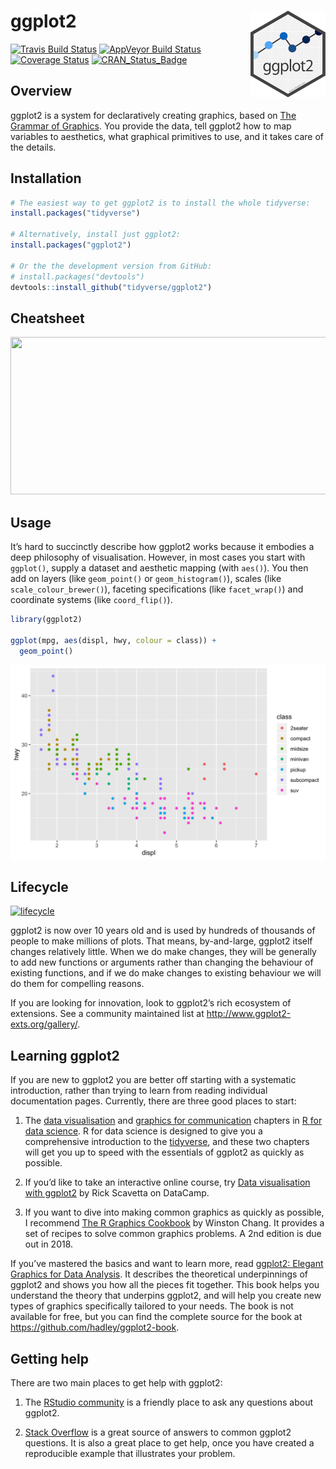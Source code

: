 
<!-- README.md is generated from README.Rmd. Please edit that file -->

# ggplot2 <img src="man/figures/logo.png" align="right" width="120" />

[![Travis Build
Status](https://travis-ci.org/tidyverse/ggplot2.svg?branch=master)](https://travis-ci.org/tidyverse/ggplot2)
[![AppVeyor Build
Status](https://ci.appveyor.com/api/projects/status/github/tidyverse/ggplot2?branch=master&svg=true)](https://ci.appveyor.com/project/tidyverse/ggplot2)
[![Coverage
Status](https://img.shields.io/codecov/c/github/tidyverse/ggplot2/master.svg)](https://codecov.io/github/tidyverse/ggplot2?branch=master)
[![CRAN\_Status\_Badge](http://www.r-pkg.org/badges/version/ggplot2)](https://cran.r-project.org/package=ggplot2)

## Overview

ggplot2 is a system for declaratively creating graphics, based on [The
Grammar of Graphics](http://amzn.to/2ef1eWp). You provide the data, tell
ggplot2 how to map variables to aesthetics, what graphical primitives to
use, and it takes care of the details.

## Installation

``` r
# The easiest way to get ggplot2 is to install the whole tidyverse:
install.packages("tidyverse")

# Alternatively, install just ggplot2:
install.packages("ggplot2")

# Or the the development version from GitHub:
# install.packages("devtools")
devtools::install_github("tidyverse/ggplot2")
```

## Cheatsheet

<a href="https://github.com/rstudio/cheatsheets/blob/master/data-visualization-2.1.pdf"><img src="https://raw.githubusercontent.com/rstudio/cheatsheets/master/pngs/thumbnails/data-visualization-cheatsheet-thumbs.png" width="630" height="252"/></a>

## Usage

It’s hard to succinctly describe how ggplot2 works because it embodies a
deep philosophy of visualisation. However, in most cases you start with
`ggplot()`, supply a dataset and aesthetic mapping (with `aes()`). You
then add on layers (like `geom_point()` or `geom_histogram()`), scales
(like `scale_colour_brewer()`), faceting specifications (like
`facet_wrap()`) and coordinate systems (like `coord_flip()`).

``` r
library(ggplot2)

ggplot(mpg, aes(displ, hwy, colour = class)) + 
  geom_point()
```

![](man/figures/README-example-1.png)<!-- -->

## Lifecycle

[![lifecycle](https://img.shields.io/badge/lifecycle-stable-brightgreen.svg)](https://www.tidyverse.org/lifecycle/#stable)

ggplot2 is now over 10 years old and is used by hundreds of thousands of
people to make millions of plots. That means, by-and-large, ggplot2
itself changes relatively little. When we do make changes, they will be
generally to add new functions or arguments rather than changing the
behaviour of existing functions, and if we do make changes to existing
behaviour we will do them for compelling reasons.

If you are looking for innovation, look to ggplot2’s rich ecosystem of
extensions. See a community maintained list at
<http://www.ggplot2-exts.org/gallery/>.

## Learning ggplot2

If you are new to ggplot2 you are better off starting with a systematic
introduction, rather than trying to learn from reading individual
documentation pages. Currently, there are three good places to start:

1.  The [data
    visualisation](http://r4ds.had.co.nz/data-visualisation.html) and
    [graphics for
    communication](http://r4ds.had.co.nz/graphics-for-communication.html)
    chapters in [R for data science](http://r4ds.had.co.nz). R for data
    science is designed to give you a comprehensive introduction to the
    [tidyverse](http://tidyverse.org), and these two chapters will get
    you up to speed with the essentials of ggplot2 as quickly as
    possible.

2.  If you’d like to take an interactive online course, try [Data
    visualisation with
    ggplot2](https://www.datacamp.com/courses/data-visualization-with-ggplot2-1)
    by Rick Scavetta on DataCamp.

3.  If you want to dive into making common graphics as quickly as
    possible, I recommend [The R Graphics
    Cookbook](http://amzn.to/2dVfMfn) by Winston Chang. It provides a
    set of recipes to solve common graphics problems. A 2nd edition is
    due out in 2018.

If you’ve mastered the basics and want to learn more, read [ggplot2:
Elegant Graphics for Data Analysis](http://amzn.to/2fncG50). It
describes the theoretical underpinnings of ggplot2 and shows you how all
the pieces fit together. This book helps you understand the theory that
underpins ggplot2, and will help you create new types of graphics
specifically tailored to your needs. The book is not available for free,
but you can find the complete source for the book at
<https://github.com/hadley/ggplot2-book>.

## Getting help

There are two main places to get help with ggplot2:

1.  The [RStudio community](https://community.rstudio.com/) is a
    friendly place to ask any questions about ggplot2.

2.  [Stack
    Overflow](http://stackoverflow.com/questions/tagged/ggplot2?sort=frequent&pageSize=50)
    is a great source of answers to common ggplot2 questions. It is also
    a great place to get help, once you have created a reproducible
    example that illustrates your problem.
